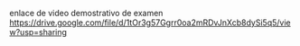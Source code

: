 enlace de video demostrativo de examen 
https://drive.google.com/file/d/1tOr3g57Ggrr0oa2mRDvJnXcb8dySi5q5/view?usp=sharing
